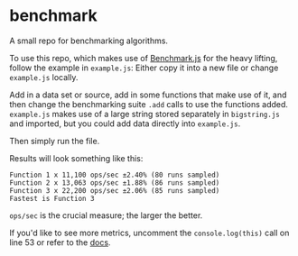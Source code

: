 # benchmark
A small repo for benchmarking algorithms.

To use this repo, which makes use of [Benchmark.js](https://benchmarkjs.com/) for the heavy lifting, follow the example in `example.js`: Either copy it into a new file or change `example.js` locally. 

Add in a data set or source, add in some functions that make use of it, and then change the benchmarking suite `.add` calls to use the functions added. `example.js` makes use of a large string stored separately in `bigstring.js` and imported, but you could add data directly into `example.js`.

Then simply run the file.

Results will look something like this:

```
Function 1 x 11,100 ops/sec ±2.40% (80 runs sampled)
Function 2 x 13,063 ops/sec ±1.88% (86 runs sampled)
Function 3 x 22,200 ops/sec ±2.06% (85 runs sampled)
Fastest is Function 3
```

`ops/sec` is the crucial measure; the larger the better.  

If you'd like to see more metrics, uncomment the `console.log(this)` call on line 53 or refer to the [docs](https://benchmarkjs.com/docs). 